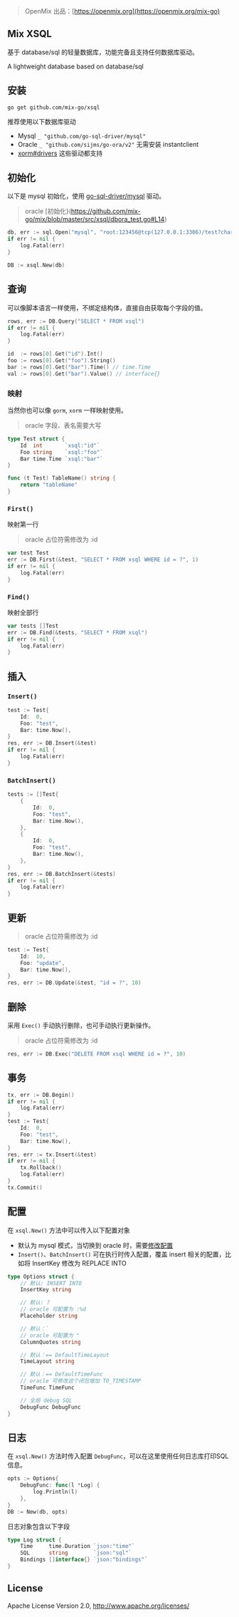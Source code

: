 > OpenMix 出品：[https://openmix.org](https://openmix.org/mix-go)

## Mix XSQL

基于 database/sql 的轻量数据库，功能完备且支持任何数据库驱动。

A lightweight database based on database/sql

## 安装

```
go get github.com/mix-go/xsql
```

推荐使用以下数据库驱动

- Mysql `_ "github.com/go-sql-driver/mysql"`
- Oracle `_ "github.com/sijms/go-ora/v2"` 无需安装 instantclient
- [xorm#drivers](https://github.com/go-xorm/xorm#drivers-support) 这些驱动都支持

## 初始化

以下是 mysql 初始化，使用 [go-sql-driver/mysql](https://github.com/go-sql-driver/mysql) 驱动。

> oracle [初始化}(https://github.com/mix-go/mix/blob/master/src/xsql/dbora_test.go#L14)

```go
db, err := sql.Open("mysql", "root:123456@tcp(127.0.0.1:3306)/test?charset=utf8")
if err != nil {
    log.Fatal(err)
}

DB := xsql.New(db)
```

## 查询

可以像脚本语言一样使用，不绑定结构体，直接自由获取每个字段的值。

```go
rows, err := DB.Query("SELECT * FROM xsql")
if err != nil {
    log.Fatal(err)
}

id  := rows[0].Get("id").Int()
foo := rows[0].Get("foo").String()
bar := rows[0].Get("bar").Time() // time.Time
val := rows[0].Get("bar").Value() // interface{}
```

### 映射

当然你也可以像 `gorm`, `xorm` 一样映射使用。

> oracle 字段、表名需要大写

```go
type Test struct {
	Id  int       `xsql:"id"`
	Foo string    `xsql:"foo"`
	Bar time.Time `xsql:"bar"`
}

func (t Test) TableName() string {
    return "tableName"
}
```

### `First()`

映射第一行

> oracle 占位符需修改为 :id

```go
var test Test
err := DB.First(&test, "SELECT * FROM xsql WHERE id = ?", 1)
if err != nil {
    log.Fatal(err)
}
```

### `Find()`

映射全部行

```go
var tests []Test
err := DB.Find(&tests, "SELECT * FROM xsql")
if err != nil {
    log.Fatal(err)
}
```

## 插入

### `Insert()`

```go
test := Test{
    Id:  0,
    Foo: "test",
    Bar: time.Now(),
}
res, err := DB.Insert(&test)
if err != nil {
    log.Fatal(err)
}
```

### `BatchInsert()`

```go
tests := []Test{
    {
        Id:  0,
        Foo: "test",
        Bar: time.Now(),
    },
    {
        Id:  0,
        Foo: "test",
        Bar: time.Now(),
    },
}
res, err := DB.BatchInsert(&tests)
if err != nil {
    log.Fatal(err)
}
```

## 更新

> oracle 占位符需修改为 :id

```go
test := Test{
    Id:  10,
    Foo: "update",
    Bar: time.Now(),
}
res, err := DB.Update(&test, "id = ?", 10)
```

## 删除

采用 `Exec()` 手动执行删除，也可手动执行更新操作。

> oracle 占位符需修改为 :id

```go
res, err := DB.Exec("DELETE FROM xsql WHERE id = ?", 10)
```

## 事务

```go
tx, err := DB.Begin()
if err != nil {
    log.Fatal(err)
}
test := Test{
    Id:  0,
    Foo: "test",
    Bar: time.Now(),
}
res, err := tx.Insert(&test)
if err != nil {
    tx.Rollback()
    log.Fatal(err)
}
tx.Commit()
```

## 配置

在 `xsql.New()` 方法中可以传入以下配置对象

- 默认为 mysql 模式，当切换到 oracle 时，需要[修改配置](https://github.com/mix-go/mix/blob/master/src/xsql/dbora_test.go#L18)
- `Insert()`、`BatchInsert()` 可在执行时传入配置，覆盖 insert 相关的配置，比如将 InsertKey 修改为 REPLACE INTO

```go
type Options struct {
    // 默认: INSERT INTO
    InsertKey string

    // 默认: ?
    // oracle 可配置为 :%d
    Placeholder string

    // 默认：`
    // oracle 可配置为 "
    ColumnQuotes string

    // 默认：== DefaultTimeLayout
    TimeLayout string

    // 默认：== DefaultTimeFunc
    // oracle 可修改这个闭包增加 TO_TIMESTAMP
    TimeFunc TimeFunc

    // 全局 debug SQL
    DebugFunc DebugFunc
}
```

## 日志

在 `xsql.New()` 方法时传入配置 `DebugFunc`，可以在这里使用任何日志库打印SQL信息。

```go
opts := Options{
    DebugFunc: func(l *Log) {
        log.Println(l)
    },
}
DB := New(db, opts)
```

日志对象包含以下字段

```go
type Log struct {
    Time     time.Duration `json:"time"`
    SQL      string        `json:"sql"`
    Bindings []interface{} `json:"bindings"`
}
```

## License

Apache License Version 2.0, http://www.apache.org/licenses/

